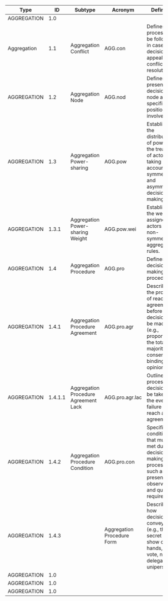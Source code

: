 | Type        | ID   | Subtype     | Acronym | Definition                                                                 |
|-------------|------|-------------|---------|-----------------------------------------------------------------------------|
| AGGREGATION |  1.0|     |      |   |
| Aggregation |  1.1|  Aggregation Conflict        | AGG.con     | Defines the processes to be followed in cases of decision appeals or conflict resolution.  |
| AGGREGATION |  1.2|   Aggregation Node  |   AGG.nod   | Defines the presence of a decision node and specifies the positions involved in it.   |
| AGGREGATION |  1.3|  Aggregation Power-sharing    |  AGG.pow    | Establishes the distribution of power and the treatment of actors, taking into account both symmetry and asymmetry in decision-making.  |
| AGGREGATION |  1.3.1| Aggregation Power-sharing  Weight    | AGG.pow.wei     | Establishes the weighting assigned to actors in non-symmetric aggregation rules.  |
| AGGREGATION |  1.4| Aggregation Procedure     |   AGG.pro   | Defines the decision-making procedure.  |
| AGGREGATION |  1.4.1|  Aggregation Procedure Agreement   |   AGG.pro.agr   | Describes the process of reaching agreement before a decision can be made (e.g., proportion of the total, majority, consensus, binding opinions) |
| AGGREGATION |  1.4.1.1|   Aggregation Procedure Agreement Lack  | AGG.pro.agr.lac     | Outlines the process or decision to be taken in the event of a failure to reach an agreement.  |
| AGGREGATION |  1.4.2|    Aggregation Procedure Condition   |   AGG.pro.con   | Specifies the conditions that must be met during decision-making processes, such as the presence of observers and quorum requirements.   |
| AGGREGATION |  1.4.3|     |      Aggregation Procedure Form | Describes how decisions are conveyed (e.g., through secret vote, show of hands, voice vote, non-delegable, unipersonal).   |
| AGGREGATION |  1.0|     |      |   |
| AGGREGATION |  1.0|     |      |   |
| AGGREGATION |  1.0|     |      |   |
